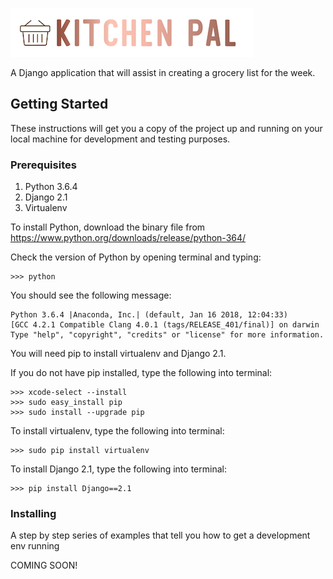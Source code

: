 ![Alt text](Documents/logo_idea4_small.png?raw=true "Title")

A Django application that will assist in creating a grocery list for the week.

## Getting Started

These instructions will get you a copy of the project up and running on your local machine for development and testing purposes.

### Prerequisites

1) Python 3.6.4
2) Django 2.1
3) Virtualenv

To install Python, download the binary file from https://www.python.org/downloads/release/python-364/

Check the version of Python by opening terminal and typing:
```
>>> python
```
You should see the following message:
```
Python 3.6.4 |Anaconda, Inc.| (default, Jan 16 2018, 12:04:33) 
[GCC 4.2.1 Compatible Clang 4.0.1 (tags/RELEASE_401/final)] on darwin
Type "help", "copyright", "credits" or "license" for more information.
```
You will need pip to install virtualenv and Django 2.1.

If you do not have pip installed, type the following into terminal:
```
>>> xcode-select --install
>>> sudo easy_install pip
>>> sudo install --upgrade pip
```

To install virtualenv, type the following into terminal:
```
>>> sudo pip install virtualenv
```
To install Django 2.1, type the following into terminal:
```
>>> pip install Django==2.1
```

### Installing

A step by step series of examples that tell you how to get a development env running

COMING SOON!

